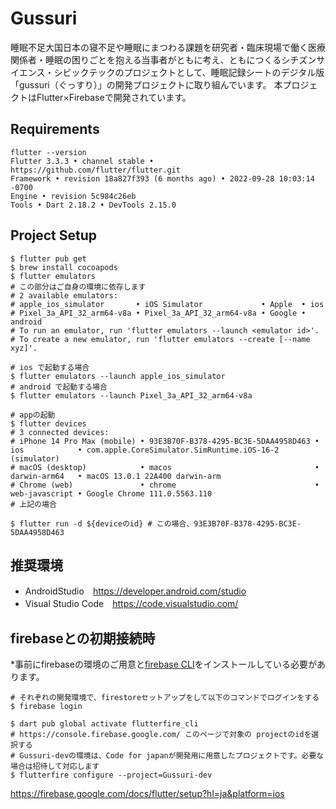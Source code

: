 # Gussuri
睡眠不足大国日本の寝不足や睡眠にまつわる課題を研究者・臨床現場で働く医療関係者・睡眠の困りごとを抱える当事者がともに考え、ともにつくるシチズンサイエンス・シビックテックのプロジェクトとして、睡眠記録シートのデジタル版「gussuri（ぐっすり）」の開発プロジェクトに取り組んでいます。
本プロジェクトはFlutter×Firebaseで開発されています。

## Requirements
```
flutter --version
Flutter 3.3.3 • channel stable • https://github.com/flutter/flutter.git
Framework • revision 18a827f393 (6 months ago) • 2022-09-28 10:03:14 -0700
Engine • revision 5c984c26eb
Tools • Dart 2.18.2 • DevTools 2.15.0
```

## Project Setup
```shell
$ flutter pub get
$ brew install cocoapods
$ flutter emulators
# この部分はご自身の環境に依存します
# 2 available emulators:
# apple_ios_simulator       • iOS Simulator             • Apple  • ios
# Pixel_3a_API_32_arm64-v8a • Pixel_3a_API_32_arm64-v8a • Google • android
# To run an emulator, run 'flutter emulators --launch <emulator id>'.
# To create a new emulator, run 'flutter emulators --create [--name xyz]'.

# ios で起動する場合
$ flutter emulators --launch apple_ios_simulator
# android で起動する場合
$ flutter emulators --launch Pixel_3a_API_32_arm64-v8a

# appの起動
$ flutter devices
# 3 connected devices:
# iPhone 14 Pro Max (mobile) • 93E3B70F-B378-4295-BC3E-5DAA4958D463 • ios            • com.apple.CoreSimulator.SimRuntime.iOS-16-2 (simulator)
# macOS (desktop)            • macos                                • darwin-arm64   • macOS 13.0.1 22A400 darwin-arm
# Chrome (web)               • chrome                               • web-javascript • Google Chrome 111.0.5563.110
# 上記の場合

$ flutter run -d ${deviceのid} # この場合、93E3B70F-B378-4295-BC3E-5DAA4958D463
```

## 推奨環境
* AndroidStudio　https://developer.android.com/studio
* Visual Studio Code　https://code.visualstudio.com/

## firebaseとの初期接続時
*事前にfirebaseの環境のご用意と[firebase CLI](https://firebase.google.com/docs/cli?hl=ja)をインストールしている必要があります。
```shell
# それぞれの開発環境で、firestoreセットアップをして以下のコマンドでログインをする　
$ firebase login

$ dart pub global activate flutterfire_cli
# https://console.firebase.google.com/ このページで対象の projectのidを選択する
# Gussuri-devの環境は、Code for japanが開発用に用意したプロジェクトです。必要な場合は招待して対応します
$ flutterfire configure --project=Gussuri-dev
```
https://firebase.google.com/docs/flutter/setup?hl=ja&platform=ios
